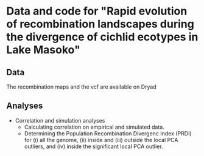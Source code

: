 # Data and code for "Rapid evolution of recombination landscapes during the divergence of cichlid ecotypes in Lake Masoko"

## Data
The recombination maps and the vcf are available on Dryad

## Analyses
* Correlation and simulation analyses
  * Calculating correlation on empirical and simulated data.
  * Determining the Population Recombination Divergenc Index (PRDI) for (i) all the genome, (ii) inside and (iii) outside the local PCA outliers, and (iv) inside the significant local PCA outlier.
